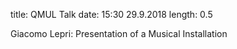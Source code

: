 title: QMUL Talk
date: 15:30 29.9.2018
length: 0.5

Giacomo Lepri: Presentation of a Musical Installation
